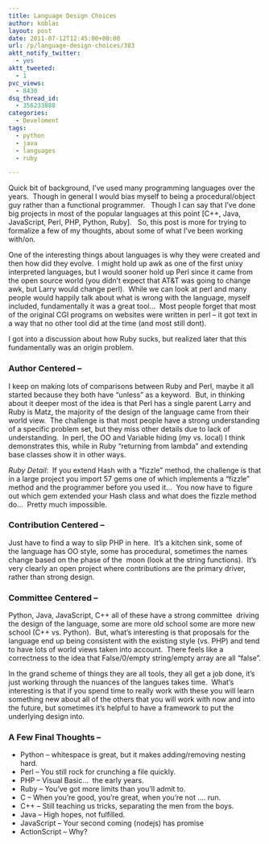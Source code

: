 ```yaml
---
title: Language Design Choices
author: koblas
layout: post
date: 2011-07-12T12:45:00+00:00
url: /p/language-design-choices/383
aktt_notify_twitter:
  - yes
aktt_tweeted:
  - 1
pvc_views:
  - 8430
dsq_thread_id:
  - 356233888
categories:
  - Develoment
tags:
  - python
  - java
  - languages
  - ruby

---
```

Quick bit of background, I&#8217;ve used many programming languages over the years.  Though in general I would bias myself to being a procedural/object guy rather than a functional programmer.   Though I can say that I&#8217;ve done big projects in most of the popular languages at this point [C++, Java, JavaScript, Perl, PHP, Python, Ruby].   So, this post is more for trying to formalize a few of my thoughts, about some of what I&#8217;ve been working with/on.

One of the interesting things about languages is why they were created and then how did they evolve.  I might hold up awk as one of the first unixy interpreted languages, but I would sooner hold up Perl since it came from the open source world (you didn&#8217;t expect that AT&T was going to change awk, but Larry would change perl).  While we can look at perl and many people would happily talk about what is wrong with the language, myself included, fundamentally it was a great tool&#8230;  Most people forget that most of the original CGI programs on websites were written in perl &#8211; it got text in a way that no other tool did at the time (and most still dont).

I got into a discussion about how Ruby sucks, but realized later that this fundamentally was an origin problem.

### Author Centered &#8211;

I keep on making lots of comparisons between Ruby and Perl, maybe it all started because they both have &#8220;unless&#8221; as a keyword.  But, in thinking about it deeper most of the idea is that Perl has a single parent Larry and Ruby is Matz, the majority of the design of the language came from their world view.  The challenge is that most people have a strong understanding of a specific problem set, but they miss other details due to lack of understanding.  In perl, the OO and Variable hiding (my vs. local) I think demonstrates this, while in Ruby &#8220;returning from lambda&#8221; and extending base classes show it in other ways.

_Ruby Detail_:  If you extend Hash with a &#8220;fizzle&#8221; method, the challenge is that in a large project you import 57 gems one of which implements a &#8220;fizzle&#8221; method and the programmer before you used it&#8230;  You now have to figure out which gem extended your Hash class and what does the fizzle method do&#8230;  Pretty much impossible.

### Contribution Centered &#8211;

Just have to find a way to slip PHP in here.  It&#8217;s a kitchen sink, some of the language has OO style, some has procedural, sometimes the names change based on the phase of the  moon (look at the string functions).  It&#8217;s very clearly an open project where contributions are the primary driver, rather than strong design.

### Committee Centered &#8211;

Python, Java, JavaScript, C++ all of these have a strong committee  driving the design of the language, some are more old school some are more new school (C++ vs. Python).  But, what&#8217;s interesting is that proposals for the language end up being consistent with the existing style (vs. PHP) and tend to have lots of world views taken into account.  There feels like a correctness to the idea that False/0/empty string/empty array are all &#8220;false&#8221;.

In the grand scheme of things they are all tools, they all get a job done, it&#8217;s just working through the nuances of the langues takes time.  What&#8217;s interesting is that if you spend time to really work with these you will learn something new about all of the others that you will work with now and into the future, but sometimes it&#8217;s helpful to have a framework to put the underlying design into.

### A Few Final Thoughts &#8211;

  * Python &#8211; whitespace is great, but it makes adding/removing nesting hard.
  * Perl &#8211; You still rock for crunching a file quickly.
  * PHP &#8211; Visual Basic&#8230;  the early years.
  * Ruby &#8211; You&#8217;ve got more limits than you&#8217;ll admit to.
  * C &#8211; When you&#8217;re good, you&#8217;re great, when you&#8217;re not &#8230;. run.
  * C++ &#8211; Still teaching us tricks, separating the men from the boys.
  * Java &#8211; High hopes, not fulfilled.
  * JavaScript &#8211; Your second coming (nodejs) has promise
  * ActionScript &#8211; Why?
